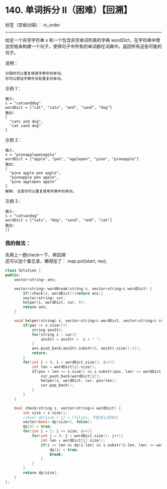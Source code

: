 ﻿# 140. 单词拆分 II（困难）【回溯】

标签（空格分隔）： in_order

---
给定一个非空字符串 s 和一个包含非空单词列表的字典 wordDict，在字符串中增加空格来构建一个句子，使得句子中所有的单词都在词典中。返回所有这些可能的句子。

说明：

    分隔时可以重复使用字典中的单词。
    你可以假设字典中没有重复的单词。

示例 1：

    输入:
    s = "catsanddog"
    wordDict = ["cat", "cats", "and", "sand", "dog"]
    输出:
    [
      "cats and dog",
      "cat sand dog"
    ]

示例 2：

    输入:
    s = "pineapplepenapple"
    wordDict = ["apple", "pen", "applepen", "pine", "pineapple"]
    输出:
    [
      "pine apple pen apple",
      "pineapple pen apple",
      "pine applepen apple"
    ]
    解释: 注意你可以重复使用字典中的单词。

示例 3：

    输入:
    s = "catsandog"
    wordDict = ["cats", "dog", "sand", "and", "cat"]
    输出:
    []

### 我的做法：  
先用上一题check一下，再回溯  
还可以加个备忘录，懒得加了： map.put(start, res);   
```C++
class Solution {
public:
    vector<string> ans;

    vector<string> wordBreak(string s, vector<string>& wordDict) {
        if(!check(s, wordDict)){return ans;}
        vector<string> cur;
        helper(s, wordDict, cur, 0);
        return ans;
    }

    void helper(string& s, vector<string>& wordDict, vector<string>& cur, int pos){
        if(pos >= s.size()){
            string ansStr;
            for(string s : cur){
                ansStr = ansStr +  s + " ";
            }
            ans.push_back(ansStr.substr(0, ansStr.size()-1));
            return;
        }
        for(int i = 0; i < wordDict.size(); i++){
            int len = wordDict[i].size();
            if(pos + len <= s.size() && s.substr(pos, len) == wordDict[i]){
                cur.push_back(wordDict[i]);
                helper(s, wordDict, cur, pos+len);
                cur.pop_back();
            }
        }
    }

    bool check(string s, vector<string>& wordDict) {
        int size = s.size();
        //bool dp[size + 1] = {false}; 不能这么初始化
        vector<bool> dp(size+1, false);
        dp[0] = true;
        for(int i = 1; i <= size; i++){
            for(int j = 0; j < wordDict.size(); j++){
                int len = wordDict[j].size();
                if(i >= len && dp[i-len] && s.substr(i-len, len) == wordDict[j]){
                    dp[i] = true;
                    break;
                }
            }
        }
        return dp[size];
    }
};
```
